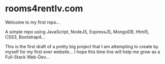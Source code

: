 # rooms4rentlv.com

Welcome to my first repo... 

A simple repo using JavaScript, NodeJS, ExpressJS, MongoDB, Html5, CSS3, Bootstrap4... 

This is the first draft of a pretty big project that I am attempting to create by myself for my first ever website...
I hope this time line will help me grow as a Full-Stack Web-Dev... 
